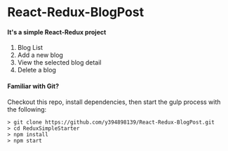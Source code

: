 # React-Redux-BlogPost

#### It's a simple React-Redux project

1. Blog List
2. Add a new blog
3. View the selected blog detail
4. Delete a blog

#### Familiar with Git?
Checkout this repo, install dependencies, then start the gulp process with the following:

```
> git clone https://github.com/y394898139/React-Redux-BlogPost.git
> cd ReduxSimpleStarter
> npm install
> npm start
```
